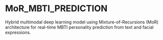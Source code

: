 # MoR_MBTI_PREDICTION
Hybrid multimodal deep learning model using Mixture-of-Recursions (MoR) architecture for real-time MBTI personality prediction from text and facial expressions.
